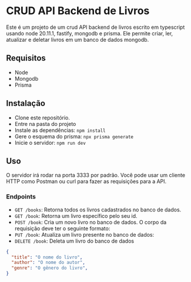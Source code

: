 # CRUD API Backend de Livros

Este é um projeto de um crud API backend de livros escrito em typescript usando node 20.11.1, fastify, mongodb e prisma. Ele permite criar, ler, atualizar e deletar livros em um banco de dados mongodb.

## Requisitos

- Node
- Mongodb
- Prisma

## Instalação

- Clone este repositório.
- Entre na pasta do projeto
- Instale as dependências: `npm install`
- Gere o esquema do prisma: `npx prisma generate`
- Inicie o servidor: `npm run dev`

## Uso

O servidor irá rodar na porta 3333 por padrão. Você pode usar um cliente HTTP como Postman ou curl para fazer as requisições para a API.

### Endpoints

- `GET /books`: Retorna todos os livros cadastrados no banco de dados.
- `GET /book`: Retorna um livro específico pelo seu id.
- `POST /book`: Cria um novo livro no banco de dados. O corpo da requisição deve ter o seguinte formato:
- `PUT /book`: Atualiza um livro presente no banco de dados:
- `DELETE /book`: Deleta um livro do banco de dados

```json
{
  "title": "O nome do livro",
  "author": "O nome do autor",
  "genre": "O gênero do livro",
}
